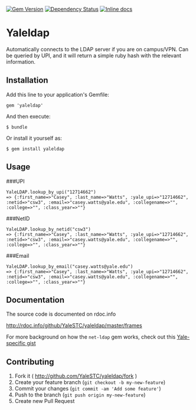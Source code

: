 [![Gem Version](https://badge.fury.io/rb/yaleldap.svg)](http://badge.fury.io/rb/yaleldap)
[![Dependency Status](https://gemnasium.com/YaleSTC/yaleldap.svg)](https://gemnasium.com/YaleSTC/yaleldap)
[![Inline docs](http://inch-ci.org/github/YaleSTC/yaleldap.png?branch=master)](http://inch-ci.org/github/YaleSTC/yaleldap)

# Yaleldap

Automatically connects to the LDAP server if you are on campus/VPN. Can be queried by UPI, and it will return a simple ruby hash with the relevant information.

## Installation

Add this line to your application's Gemfile:

    gem 'yaleldap'

And then execute:

    $ bundle

Or install it yourself as:

    $ gem install yaleldap

## Usage

###UPI
```
YaleLDAP.lookup_by_upi("12714662")
=> {:first_name=>"Casey", :last_name=>"Watts", :yale_upi=>"12714662", :netid=>"csw3", :email=>"casey.watts@yale.edu", :collegename=>"", :college=>"", :class_year=>""}
```

###NetID
```
YaleLDAP.lookup_by_netid("csw3")
=> {:first_name=>"Casey", :last_name=>"Watts", :yale_upi=>"12714662", :netid=>"csw3", :email=>"casey.watts@yale.edu", :collegename=>"", :college=>"", :class_year=>""}
```

###Email
```
YaleLDAP.lookup_by_email("casey.watts@yale.edu")
=> {:first_name=>"Casey", :last_name=>"Watts", :yale_upi=>"12714662", :netid=>"csw3", :email=>"casey.watts@yale.edu", :collegename=>"", :college=>"", :class_year=>""}
```


## Documentation
The source code is documented on rdoc.info

<http://rdoc.info/github/YaleSTC/yaleldap/master/frames>

For more background on how the `net-ldap` gem works, check out this [Yale-specific gist](https://gist.github.com/caseywatts/ddea3996853050d1e5ad)

## Contributing

1. Fork it ( http://github.com/YaleSTC/yaleldap/fork )
2. Create your feature branch (`git checkout -b my-new-feature`)
3. Commit your changes (`git commit -am 'Add some feature'`)
4. Push to the branch (`git push origin my-new-feature`)
5. Create new Pull Request
